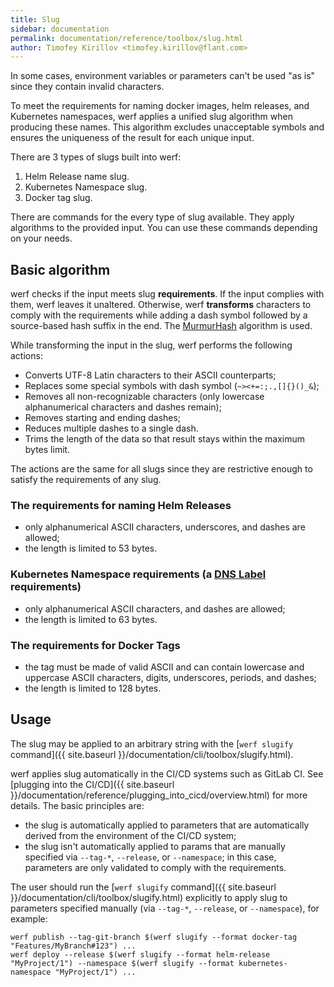 ```yaml
---
title: Slug
sidebar: documentation
permalink: documentation/reference/toolbox/slug.html
author: Timofey Kirillov <timofey.kirillov@flant.com>
---
```


In some cases, environment variables or parameters can't be used "as is" since they contain invalid characters.

To meet the requirements for naming docker images, helm releases, and Kubernetes namespaces, werf applies a unified slug algorithm when producing these names. This algorithm excludes unacceptable symbols and ensures the uniqueness of the result for each unique input.

There are 3 types of slugs built into werf:

1. Helm Release name slug.
2. Kubernetes Namespace slug.
3. Docker tag slug.

There are commands for the every type of slug available. They apply algorithms to the provided input. You can use these commands depending on your needs.

## Basic algorithm

werf checks if the input meets slug **requirements**. If the input complies with them, werf leaves it unaltered. Otherwise, werf **transforms** characters to comply with the requirements while adding a dash symbol followed by a source-based hash suffix in the end. The [MurmurHash](https://en.wikipedia.org/wiki/MurmurHash) algorithm is used.

While transforming the input in the slug, werf performs the following actions:
* Converts UTF-8 Latin characters to their ASCII counterparts;
* Replaces some special symbols with dash symbol (`~><+=:;.,[]{}()_&`);
* Removes all non-recognizable characters (only lowercase alphanumerical characters and dashes remain);
* Removes starting and ending dashes;
* Reduces multiple dashes to a single dash.
* Trims the length of the data so that result stays within the maximum bytes limit.

The actions are the same for all slugs since they are restrictive enough to satisfy the requirements of any slug.

### The requirements for naming Helm Releases
* only alphanumerical ASCII characters, underscores, and dashes are allowed;
* the length is limited to 53 bytes.

### Kubernetes Namespace requirements (a [DNS Label](https://www.ietf.org/rfc/rfc1035.txt) requirements)
* only alphanumerical ASCII characters, and dashes are allowed;
* the length is limited to 63 bytes.

### The requirements for Docker Tags
* the tag must be made of valid ASCII and can contain lowercase and uppercase ASCII characters, digits, underscores, periods, and dashes;
* the length is limited to 128 bytes.

## Usage

The slug may be applied to an arbitrary string with the [`werf slugify` command]({{ site.baseurl }}/documentation/cli/toolbox/slugify.html).

werf applies slug automatically in the CI/CD systems such as GitLab CI. See [plugging into the CI/CD]({{ site.baseurl }}/documentation/reference/plugging_into_cicd/overview.html) for more details. The basic principles are:
 * the slug is automatically applied to parameters that are automatically derived from the environment of the CI/CD system;
 * the slug isn't automatically applied to params that are manually specified via `--tag-*`, `--release`, or `--namespace`; in this case, parameters are only validated to comply with the requirements.

The user should run the [`werf slugify` command]({{ site.baseurl }}/documentation/cli/toolbox/slugify.html) explicitly to apply slug to parameters specified manually (via `--tag-*`, `--release`, or `--namespace`), for example:

```
werf publish --tag-git-branch $(werf slugify --format docker-tag "Features/MyBranch#123") ...
werf deploy --release $(werf slugify --format helm-release "MyProject/1") --namespace $(werf slugify --format kubernetes-namespace "MyProject/1") ...
```
